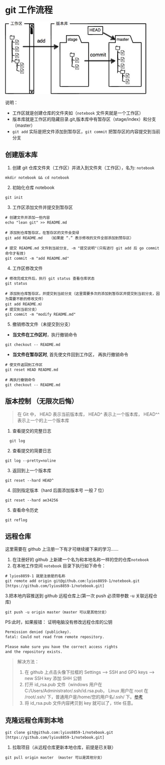 # git 工作流程

![git 工作流程](./git工作流程.png)

说明：

- 工作区就是创建仓库的文件夹如（`notebook` 文件夹就是一个工作区）
- 版本库就是工作区的隐藏目录.git,版本库中有暂存区（stage/index）和分支（master）
- `git add` 实际是把文件添加到暂存区，`git commit` 把暂存区的内容提交到当前分支

## 创建版本库

1. 创建 git 仓库文件夹（工作区）并进入到文件夹（工作区），名为: `notebook`

```shell
mkdir notebook && cd notebook
```

2. 初始化仓库 notebook

```shell
git init
```

3. 工作区添加文件并提交到暂存区

```shell
# 创建文件并添加一些内容
echo "lean git" >> README.md

# 添加到仓库暂存区，在暂存区的文件会变绿
git add README.md   （如果是 “.” 表示修改的文件全部添加到赞存区）

# 提交 README.md 文件到当前分支, -m "提交说明"(只有进行 git add 后 go commit 命令才有效)
git commit -m "add README.md"
```

4. 工作区修改文件

```shell
# 修改完成文件后，执行 git status 查看仓库状态
git status

# 添加到仓库暂存区，并提交到当前分支（这里需要多次的添加到暂存区并提交到当前分支，因为需要不断的修改文件）
git add README.m）
# 提交到当前分支）
git commit -m "modify README.md"
```

5. 撤销修改文件（未提交到分支）

- **当文件在工作区时**，执行撤销命令

```shell
git checkout -- README.md
```

- **当文件在暂存区时**, 首先使文件回到工作区， 再执行撤销命令

```shell
# 使文件返回到工作区
git reset HEAD README.md

# 再执行撤销命令
git checkout -- README.md
```

## 版本控制 （无限次后悔）

> 在 Git 中， HEAD 表示当前版本库， HEAD^ 表示上一个版本库， HEAD^^ 表示上一个的上一个版本库

1. 查看提交的完整日志

```shell
  git log
```

2. 查看提交的简要日志

```shell
git log --pretty=noline
```

3. 返回到上一个版本库

```shell
git reset --hard HEAD^
```

4. 回到指定版本（hard 后面添加版本号 一般 7 位）

```shell
git reset --hard ae34256
```

5. 查看命令历史

```shell
git reflog
```

## 远程仓库

这里需要在 github 上注册一下有才可继续接下来的学习......

1. 在注册好的 github 上新建一个名为和本地名称一样的空的仓库`notebook`
2. 在本地工作空间 `notebook` 目录下执行如下命令：

```shell
# lyios8859-1 就是注册是的名称
git remote add origin git@github.com:lyios8859-1/notebook.git   [https://github.com/lyios8859-1/notebook.git]
```

3.把本地内容推送到 github 远程仓库上(第一次 push 必须带参数 -u 关联远程仓库)

```shell
git push -u origin master（master 可以是其他分支）
```

PS:此时，如果报错： 证明电脑没有修改远程仓库的公钥

```shell
Permission denied (publickey).
fatal: Could not read from remote repository.

Please make sure you have the correct access rights
and the repository exists.
```

> 解决方法：
>
> 1. 在 github 上点击头像下拉框的 Settings --> SSH and GPG keys --> new SSH key 添加 SHH 公钥
> 2. 打开 id_rsa.pub 文件（windows 用户在 C:/Users/Administrator/.ssh/id.rsa.pub， Linux 用户在 root 在 /root/.ssh/ 下，普通用户是/home/您的用户名/.ssh/ 下。[参考](<(https://blog.csdn.net/nahancy/article/details/79059135)> "CSDN 文章")
> 3. 将 id_rsa.pub 文件内容拷贝到 key 就可以了，title 任意。

## 克隆远程仓库到本地

```shell
git clone git@github.com:lyios8859-1/notebook.git  [https://github.com/lyios8859-1/notebook.git]
```

1. 拉取项目（从远程仓库更新本地仓库，前提是已关联）

```shell
git pull origin master （master 可以是其他分支）
```
